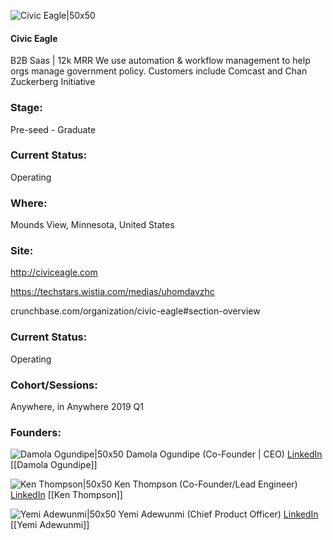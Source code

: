 

![Civic Eagle|50x50](https://apimg.techstars.com/connect/images/image_files/5c5fc9a7a36c115a8a0000bf/original/mobile_icon.jpg)

#### Civic Eagle
B2B Saas | 12k MRR  We use automation & workflow management to help orgs manage government policy. Customers include Comcast and Chan Zuckerberg Initiative

### Stage: 
Pre-seed - Graduate 

### Current Status: 
Operating

### Where:
Mounds View, Minnesota, United States

### Site:
http://civiceagle.com

https://techstars.wistia.com/medias/uhomdavzhc

crunchbase.com/organization/civic-eagle#section-overview

### Current Status: 
Operating

### Cohort/Sessions: 
Anywhere, in Anywhere 2019 Q1

### Founders: 

![Damola Ogundipe|50x50](https://apimg.techstars.com/connect/images/image_files/5c4763a6a36c1177cd00005f/original/*Damola_Headshot.jpg) Damola Ogundipe (Co-Founder | CEO) [LinkedIn](https://linkedin.com/in/dogundipe) [[Damola Ogundipe]]

![Ken Thompson|50x50]() Ken Thompson (Co-Founder/Lead Engineer) [LinkedIn](https://linkedin.com/in/kenrthompson) [[Ken Thompson]]

![Yemi Adewunmi|50x50](https://apimg.techstars.com/connect/images/image_files/5c798c41a36c11535e00008c/original/yemi-adewunmi-2.jpeg) Yemi Adewunmi (Chief Product Officer) [LinkedIn](https://linkedin.com/in/lesleyadeyemi) [[Yemi Adewunmi]]



